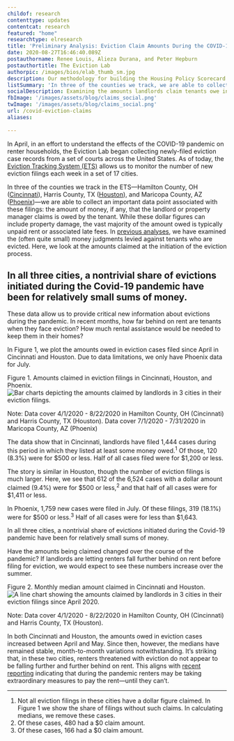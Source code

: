 ```yaml
---
childof: research
contenttype: updates
contentcat: research
featured: "home"
researchtype: elresearch
title: 'Preliminary Analysis: Eviction Claim Amounts During the COVID-19 Pandemic'
date: 2020-08-27T16:46:40.089Z
postauthorname: Renee Louis, Alieza Durana, and Peter Hepburn
postauthortitle: The Eviction Lab
authorpic: /images/bios/elab_thumb_sm.jpg
description: Our methodology for building the Housing Policy Scorecard.
listSummary: 'In three of the counties we track, we are able to collect an important data point: the amount of money, if any, that the landlord or property manager claims is owed by the tenant. Here, we look at the amounts claimed at the initiation of the eviction process.' 
socialDescription: Examining the amounts landlords claim tenants owe in 3 counties' eviction filings.
fbImage: '/images/assets/blog/claims_social.png'
twImage: '/images/assets/blog/claims_social.png'
url: /covid-eviction-claims
aliases:
  
---
```

In April, in an effort to understand the effects of the COVID-19 pandemic on renter households, the Eviction Lab began collecting newly-filed eviction case records from a set of courts across the United States. As of today, the <a href="https://evictionlab.org/eviction-tracking/">Eviction Tracking System (ETS)</a> allows us to monitor the number of new eviction filings each week in a set of 17 cities.  

In three of the counties we track in the ETS—Hamilton County, OH (<a href="https://evictionlab.org/eviction-tracking/cincinnati-oh/">Cincinnati</a>), Harris County, TX (<a href="https://evictionlab.org/eviction-tracking/houston-tx/">Houston</a>), and Maricopa County, AZ (<a href="https://evictionlab.org/eviction-tracking/phoenix-az/">Phoenix</a>)—we are able to collect an important data point associated with these filings: the amount of money, if any, that the landlord or property manager claims is owed by the tenant. While these dollar figures can include property damage, the vast majority of the amount owed is typically unpaid rent or associated late fees. In <a href="https://www.nytimes.com/2019/12/12/upshot/eviction-prevention-solutions-government.html" target="_blank">previous analyses</a>, we have examined the (often quite small) money judgments levied against tenants who are evicted. Here, we look at the amounts claimed at the initiation of the eviction process. 

<h2 class="pullquote">In all three cities, a nontrivial share of evictions initiated during the Covid-19 pandemic have been for relatively small sums of money.</h2>

These data allow us to provide critical new information about evictions during the pandemic. In recent months, how far behind on rent are tenants when they face eviction? How much rental assistance would be needed to keep them in their homes?

In Figure 1, we plot the amounts owed in eviction cases filed since April in Cincinnati and Houston. Due to data limitations, we only have Phoenix data for July. 

<div class="figheader">Figure 1. Amounts claimed in eviction filings in Cincinnati, Houston, and Phoenix.</div>


<img class="upscale124 py-0" src="/images/assets/blog/claims_fig2.svg" alt="Bar charts depicting the amounts claimed by landlords in 3 cities in their eviction filings." />

<div class="figcaption"><p>Note: Data cover 4/1/2020 - 8/22/2020 in Hamilton County, OH (Cincinnati) and Harris County, TX (Houston). Data cover 7/1/2020 - 7/31/2020 in Maricopa County, AZ (Phoenix)</p></div>

The data show that in Cincinnati, landlords have filed 1,444 cases during this period in which they listed at least some money owed.<sup>1</sup> Of those, 120 (8.3%) were for $500 or less. Half of all cases filed were for $1,200 or less. 

The story is similar in Houston, though the number of eviction filings is much larger. Here, we see that 612 of the 6,524 cases with a dollar amount claimed (9.4%) were for $500 or less,<sup>2</sup> and that half of all cases were for $1,411 or less. 

In Phoenix, 1,759 new cases were filed in July. Of these filings, 319 (18.1%) were for $500 or less.<sup>3</sup> Half of all cases were for less than $1,643. 

In all three cities, a nontrivial share of evictions initiated during the Covid-19 pandemic have been for relatively small sums of money. 

Have the amounts being claimed changed over the course of the pandemic? If landlords are letting renters fall further behind on rent before filing for eviction, we would expect to see these numbers increase over the summer. 

<div class="figheader">Figure 2. Monthly median amount claimed in Cincinnati and Houston.</div>

<img class="upscale124 py-0" src="/images/assets/blog/claims_fig1.svg" alt="A line chart showing the amounts claimed by landlords in 3 cities in their eviction filings since April 2020." />

<div class="figcaption"><p>Note: Data cover 4/1/2020 - 8/22/2020 in Hamilton County, OH (Cincinnati) and Harris County, TX (Houston).</p></div>

In both Cincinnati and Houston, the amounts owed in eviction cases increased between April and May. Since then, however, the medians have remained stable, month-to-month variations notwithstanding. It’s striking that, in these two cities, renters threatened with eviction do not appear to be falling further and further behind on rent. This aligns with <a href="https://www.nytimes.com/2020/08/21/business/economy/rent-tenants-evictions.html" target="_blank">recent reporting</a> indicating that during the pandemic renters may be taking extraordinary measures to pay the rent—until they can’t.     

<hr />

<div class="footnotes">
<ol>
<li>Not all eviction filings in these cities have a dollar figure claimed. In Figure 1 we show the share of filings without such claims. In calculating medians, we remove these cases.</li>

<li>Of these cases, 480 had a $0 claim amount.</li>

<li>Of these cases, 166 had a $0 claim amount.</li>
</ol>
</div>



